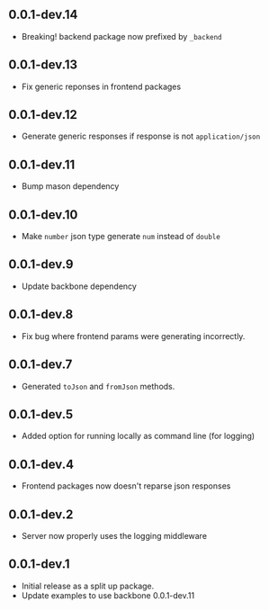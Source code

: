 ## 0.0.1-dev.14

- Breaking! backend package now prefixed by `_backend`

## 0.0.1-dev.13

- Fix generic reponses in frontend packages

## 0.0.1-dev.12

- Generate generic responses if response is not `application/json`

## 0.0.1-dev.11

- Bump mason dependency

## 0.0.1-dev.10

- Make `number` json type generate `num` instead of `double`

## 0.0.1-dev.9

- Update backbone dependency

## 0.0.1-dev.8

- Fix bug where frontend params were generating incorrectly.

## 0.0.1-dev.7

- Generated `toJson` and `fromJson` methods.

## 0.0.1-dev.5

- Added option for running locally as command line (for logging)

## 0.0.1-dev.4

- Frontend packages now doesn't reparse json responses

## 0.0.1-dev.2

- Server now properly uses the logging middleware

## 0.0.1-dev.1

- Initial release as a split up package.
- Update examples to use backbone 0.0.1-dev.11
